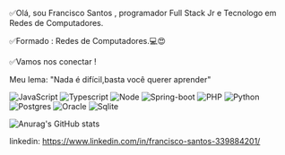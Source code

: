  ✅Olá, sou Francisco Santos , programador Full Stack Jr e Tecnologo em Redes de Computadores.
 
 ✅Formado : Redes de Computadores.💻😍
 
 ✅Vamos nos conectar !
 
 Meu lema: "Nada é difícil,basta você querer aprender"
 
 ![JavaScript](https://img.shields.io/badge/JavaScript-F7DF1E?style=for-the-badge&logo=javascript&logoColor=black)
 ![Typescript](https://img.shields.io/badge/TypeScript-007ACC?style=for-the-badge&logo=typescript&logoColor=white)
 ![Node](https://img.shields.io/badge/Node.js-43853D?style=for-the-badge&logo=node.js&logoColor=white)
 ![Spring-boot](https://img.shields.io/badge/Spring-6DB33F?style=for-the-badge&logo=spring&logoColor=white)
 ![PHP](https://img.shields.io/badge/PHP-777BB4?style=for-the-badge&logo=php&logoColor=white)
 ![Python](https://img.shields.io/badge/Python-14354C?style=for-the-badge&logo=python&logoColor=white)
 ![Postgres](https://img.shields.io/badge/PostgreSQL-316192?style=for-the-badge&logo=postgresql&logoColor=white)
 ![Oracle](https://img.shields.io/badge/Oracle-F80000?style=for-the-badge&logo=Oracle&logoColor=white)
 ![Sqlite](https://img.shields.io/badge/SQLite-07405E?style=for-the-badge&logo=sqlite&logoColor=white)
 
 ![Anurag's GitHub stats](https://github-readme-stats.vercel.app/api?username=anuraghazra&show_icons=true&theme=radical)

 
 linkedin: https://www.linkedin.com/in/francisco-santos-339884201/
